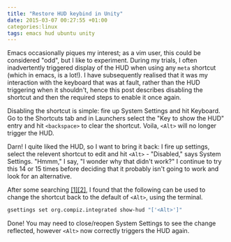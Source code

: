 ```yaml
---
title: "Restore HUD keybind in Unity"
date: 2015-03-07 00:27:55 +01:00
categories:linux
tags: emacs hud ubuntu unity
---
```

Emacs occasionally piques my interest; as a vim user, this could be considered
"odd", but I like to experiment. During my trials, I often inadvertently
triggered display of the HUD when using any `meta` shortcut (which in emacs, is
a lot!). I have subsequently realised that it was my interaction with the
keyboard that was at fault, rather than the HUD triggering when it shouldn't,
hence this post describes disabling the shortcut and then the required steps to
enable it once again.

Disabling the shortcut is simple: fire up System Settings and hit Keyboard. Go
to the Shortcuts tab and in Launchers select the "Key to show the HUD" entry
and hit `<backspace>` to clear the shortcut. Voila, `<Alt>` will no longer
trigger the HUD.

Darn! I quite liked the HUD, so I want to bring it back: I fire up settings,
select the relevent shortcut to edit and hit `<Alt>` - "Disabled," says System
Settings. "Hmmm," I say, "I wonder why that didn't work?" I continue to try
this 14 or 15 times before deciding that it probably isn't going to work and
look for an alternative.

After some searching [\[1\]][1][\[2\]][2], I found that the following can be
used to change the shortcut back to the default of `<Alt>`, using the terminal.

```bash
gsettings set org.compiz.integrated show-hud "['<Alt>']"
```

Done! You may need to close/reopen System Settings to see the change reflected,
however `<Alt>` now correctly triggers the HUD again.

[1]: http://askubuntu.com/questions/17626/how-can-i-restore-default-keyboard-shortcuts
[2]: https://wiki.ubuntu.com/Keybindings
